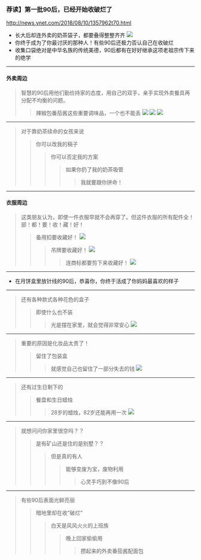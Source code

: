 ### 荐读】第一批90后，已经开始收破烂了
http://news.ynet.com/2018/08/10/1357962t70.html
- 长大后却连外卖的奶茶袋子，都要叠得整整齐齐
![](http://img3.ynet.com/2018/08/10/6c25fd176ac448ad7b590e3e550158a2.jpg)
- 你终于成为了你最讨厌的那种人！有些90后还极力否认自己在收破烂
- 收集口袋绝对是中华名族的传统美德，90后都有在好好继承这项老祖宗传下来的绝学
---
#### 外卖周边
>智慧的90后用他们勤俭持家的态度，用自己的双手，亲手实现外卖餐具再分配不均衡的问题。
>>辣椒包番茄酱这些重要调味品，一个也不能丢
![](http://img3.ynet.com/2018/08/10/c8a65b5833638118de71de09a3dc8e1f.jpg)
![](http://img1.ynet.com/2018/08/10/961c205b1a952cab1a8a457a09ec9e55.jpg)
![](http://img3.ynet.com/2018/08/10/ac556846fe148078d89d770f2c0ebf72.jpg)
---
>对于靠奶茶续命的女孩来说
>>你可以改我的稿子
>>>你可以否定我的方案
>>>>如果你扔了我的奶茶吸管
>>>>>我就要跟你拼命！

---
#### 衣服周边
>这类朋友认为，即使一件衣服早就不会再穿了。但这件衣服的所有配件全！部！都！要！收！藏！好！
>>备用扣要收藏好！
![](http://img1.ynet.com/2018/08/10/19aa828af7ca23177842400ca43d88ba.jpg)
>>>吊牌要收藏好！
![](http://img1.ynet.com/2018/08/10/f732639b442c969440dc188d2d473319.jpg)
>>>>连商标都要剪下来收藏好！
![](http://img1.ynet.com/2018/08/10/7d47bdd09d1b750e14621d6a6ecbc61c.jpg)
---
- 在月饼盒里放针线的90后，恭喜你，你终于活成了你妈妈最喜欢的样子
---
>还有各种款式各种花色的盒子
>>即使什么也不装
>>>光是摆在家里，就会觉得非常安心
![](http://img2.ynet.com/2018/08/10/84959657db4091561b62efed2ae2feea.jpg)
---
>重要的原因是化妆品太贵了！
>>留住了包装盒
>>>就感觉自己也留住了一部分失去的钱
![](http://img3.ynet.com/2018/08/10/d836459a66387de2739c3f5fbda394f7.jpg)
---
>还有过生日剩下的
>>餐盘和生日蜡烛
>>>28岁的蜡烛，82岁还能再用一次
![](http://img1.ynet.com/2018/08/10/0a7e609f26ba2a1e19bbbf1928905c02.jpg)
---
>就想问问你家里很空吗？？
>>是有矿山还是住的是别墅？？
>>>但是真的有人
>>>>能够变废为宝，废物利用
>>>>>心灵手巧到不像90后
---
>有些90后表面光鲜亮丽
>>暗地里却在收“破烂”
>>>白天是风风火火的上班族
>>>>晚上回家偷偷用
>>>>>攒起来的外卖番茄酱配面包